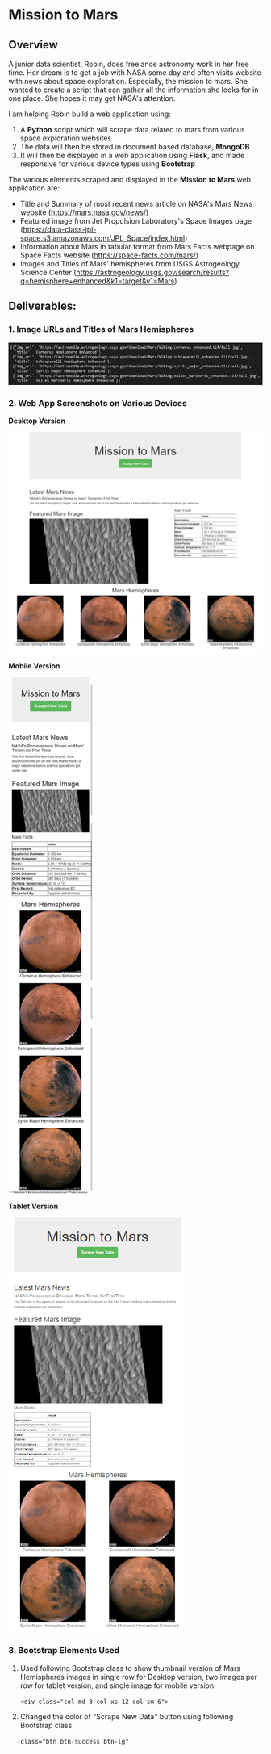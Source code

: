 # Mission to Mars

## Overview
A junior data scientist, Robin, does freelance astronomy work in her free time. Her dream is to get a job with NASA some day and often visits website with news about space exploration. Especially, the mission to mars. She wanted to create a script that can gather all the information she looks for in one place. She hopes it may get NASA's attention.

I am helping Robin build a web application using:
1. A **Python** script which will scrape data related to mars from various space exploration websites 
2. The data will then be stored in document based database, **MongoDB** 
3. It will then be displayed in a web application using **Flask**, and made responsive for various device types using **Bootstrap**

The various elements scraped and displayed in the **Mission to Mars** web application are:

* Title and Summary of most recent news article on NASA's Mars News website (https://mars.nasa.gov/news/)
* Featured image from Jet Propulsion Laboratory's Space Images page (https://data-class-jpl-space.s3.amazonaws.com/JPL_Space/index.html)      
* Information about Mars in tabular format from Mars Facts webpage on Space Facts website (https://space-facts.com/mars/)  
* Images and Titles of Mars' hemispheres from USGS Astrogeology Science Center (https://astrogeology.usgs.gov/search/results?q=hemisphere+enhanced&k1=target&v1=Mars)

## Deliverables:

### 1. Image URLs and Titles of Mars Hemispheres
![hemispheres-list](./Images/hemispheres-list.png)

### 2. Web App Screenshots on Various Devices

**Desktop Version**

![mission-to-mars-desktop](./Images/mission-to-mars-desktop.png)


**Mobile Version**

![mission-to-mars-mobile](./Images/mission-to-mars-mobile.png)


**Tablet Version**

![mission-to-mars-tablet](./Images/mission-to-mars-tablet.png)


### 3. Bootstrap Elements Used

1. Used following Bootstrap class to show thumbnail version of Mars Hemispheres images in single row for Desktop version, two images per row for tablet version, and single image for mobile version.

    `<div class="col-md-3 col-xs-12 col-sm-6">`

2. Changed the color of "Scrape New Data" button using following Bootstrap class.

    `class="btn btn-success btn-lg"`
